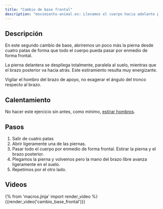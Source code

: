 ```yaml
---
title: "Cambio de base frontal"
description: "movimiento-animal.es: Llevamos el cuerpo hacia adelante pasando entre un apoyo de mano y pie contrario"
---
```


## Descripción

En este segundo cambio de base, abriremos un poco más la pierna desde cuatro patas de forma que todo el cuerpo pueda pasar por enmedio de forma frontal.

La pierna delantera se despliega totalmente, paralela al suelo, mientras que el brazo posterior va hacia atrás. Este estiramiento resulta muy energizante.

Vigilar el hombro del brazo de apoyo, no exagerar el ángulo del tronco respecto al brazo.

## Calentamiento

No hacer este ejercicio sin antes, como mínimo, [estirar hombros](/calentar/estirar_hombros).

## Pasos

1. Salir de cuatro patas
2. Abrir ligeramente una de las piernas.
3. Pasar todo el cuerpo por enmedio de forma frontal. Estirar la pierna y el brazo posterior.
4. Plegamos la pierna y volvemos pero la mano del brazo libre avanza ligeramente en el suelo.
5. Repetimos por el otro lado.

## Videos

{% from 'macros.jinja' import render_video %}
{{render_video('cambio_base_frontal')}}